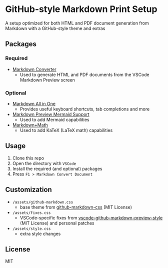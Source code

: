 # GitHub-style Markdown Print Setup
A setup optimized for both HTML and PDF document generation from Markdown with a GitHub-style theme and extras

## Packages
### Required
- [Markdown Converter](https://marketplace.visualstudio.com/items?itemName=manuth.markdown-converter)
  - Used to generate HTML and PDF documents from the VSCode Markdown Preview screen
### Optional
- [Markdown All in One](https://marketplace.visualstudio.com/items?itemName=yzhang.markdown-all-in-one)
  - Provides useful keyboard shortcuts, tab completions and more
- [Markdown Preview Mermaid Support](https://marketplace.visualstudio.com/items?itemName=bierner.markdown-mermaid)
  - Used to add Mermaid capabilities
- [Markdown+Math](https://marketplace.visualstudio.com/items?itemName=goessner.mdmath)
  - Used to add KaTeX (LaTeX math) capabilities

## Usage
1. Clone this repo
2. Open the directory with `VSCode`
3. Install the required (and optional) packages
4. Press `F1 > Markdown Convert Document`

## Customization
- `/assets/github-markdown.css`
  - base theme from [github-markdown-css](https://github.com/sindresorhus/github-markdown-css) (MIT License)
- `/assets/fixes.css`
  - VSCode-specific fixes from [vscode-github-markdown-preview-style](https://github.com/mjbvz/vscode-github-markdown-preview-style)  (MIT License) and personal patches
- `/assets/style.css`
  - extra style changes

## License
MIT